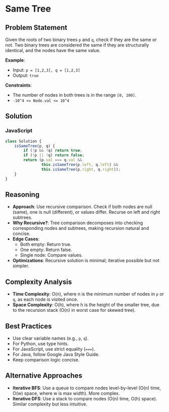 # Same Tree

## Problem Statement
Given the roots of two binary trees `p` and `q`, check if they are the same or not. Two binary trees are considered the same if they are structurally identical, and the nodes have the same value.

**Example**:
- Input: `p = [1,2,3], q = [1,2,3]`
- Output: `true`

**Constraints**:
- The number of nodes in both trees is in the range `[0, 100]`.
- `-10^4 <= Node.val <= 10^4`

## Solution

### JavaScript
```javascript
class Solution {
    isSameTree(p, q) {
        if (!p && !q) return true;
        if (!p || !q) return false;
        return (p.val === q.val && 
                this.isSameTree(p.left, q.left) && 
                this.isSameTree(p.right, q.right));
    }
}
```

## Reasoning
- **Approach**: Use recursive comparison. Check if both nodes are null (same), one is null (different), or values differ. Recurse on left and right subtrees.
- **Why Recursive?**: Tree comparison decomposes into checking corresponding nodes and subtrees, making recursion natural and concise.
- **Edge Cases**:
  - Both empty: Return true.
  - One empty: Return false.
  - Single node: Compare values.
- **Optimizations**: Recursive solution is minimal; iterative possible but not simpler.

## Complexity Analysis
- **Time Complexity**: O(n), where n is the minimum number of nodes in `p` or `q`, as each node is visited once.
- **Space Complexity**: O(h), where h is the height of the smaller tree, due to the recursion stack (O(n) in worst case for skewed tree).

## Best Practices
- Use clear variable names (e.g., `p`, `q`).
- For Python, use type hints.
- For JavaScript, use strict equality (`===`).
- For Java, follow Google Java Style Guide.
- Keep comparison logic concise.

## Alternative Approaches
- **Iterative BFS**: Use a queue to compare nodes level-by-level (O(n) time, O(w) space, where w is max width). More complex.
- **Iterative DFS**: Use a stack to compare nodes (O(n) time, O(h) space). Similar complexity but less intuitive.